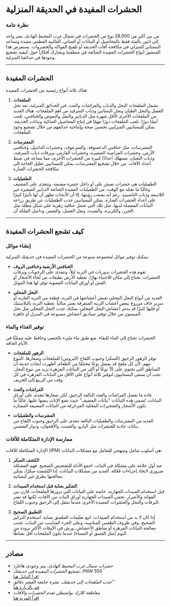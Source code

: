 # الحشرات المفيدة في الحديقة المنزلية

### نظرة عامة

من بين أكثر من 28,000 نوع من الحشرات في شمال غرب المحيط الهادئ، يضر واحد إلى اثنين بالمئة فقط بالمحاصيل أو النباتات أو المباني. الغالبية العظمى مفيدة وتساعد البستاني المنزلي في مكافحة آفات الحديقة أو تلقيح الفواكه والخضروات. يستعرض هذا المنشور أنواع الحشرات المفيدة الشائعة في منطقتنا ويشارك أفكارًا حول كيفية تشجيع وجودها في حدائقنا المنزلية.

---

## الحشرات المفيدة

هناك ثلاثة أنواع رئيسية من الحشرات المفيدة:

1. **الملقحات**  
   تشمل الملقحات النحل والذباب والفراشات والعث. في الحدائق المنزلية، تعد نحل العسل والنحل الطنان ونحل البساتين وذباب السرفيد من أهم الملقحات. هناك العديد من الملقحات الأخرى الأقل شهرة مثل الدبابير والنمل والبعوض والخنافس، تلعب أيضًا دورًا. تلعب الملقحات دورًا مهمًا في إنتاج المحاصيل الغذائية ونباتات الحديقة. يمكن للبستانيين المنزليين تحسين صحة وإنتاجية حدائقهم من خلال تشجيع وجود الملقحات.

2. **المفترسات**  
   المفترسات، مثل خنافس الدعسوقة، والسرعوف، وحشرات الدانتيل، وخنافس الأرض، وحشرات القراصنة الصغيرة، وحشرات الفارس، ويرقات ذباب السرفيد، وذباب الثعبان، تستهلك أعدادًا كبيرة من الحشرات الأخرى، مما يساعد في ضبط أعداد الآفات. من خلال تشجيع المفترسات، يمكن للبستانيين تقليل الحاجة إلى مكافحة الحشرات الضارة.

3. **الطفيليات**  
   الطفيليات هي حشرات تعيش على أو داخل حشرة مضيفة، وتتغذى على المضيف وغالبًا ما تقتله مع الوقت. من الطفيليات المفيدة الشائعة الدبابير الصغيرة غير اللاسعة وذباب التاشينيد. رغم أنه يصعب رؤيتها، إلا أن الأبحاث تظهر أن لها تأثيرًا كبيرًا على أعداد الحشرات الضارة. يمكن للبستانيين جذب الطفيليات عن طريق زراعة النباتات المفضلة لديها، مثل تلك التي تحمل عناقيد زهرية على شكل مظلة مثل الجزر، والكزبرة، والشبت، ونفل العسل، والشمر، ودانتيل الملكة آن.

---

## كيف تشجع الحشرات المفيدة

### إنشاء موائل

يمكنك توفير موائل لمجموعة متنوعة من الحشرات المفيدة في حديقتك المنزلية:

- **الخنافس الأرضية وخنافس الروف**  
  تقوم هذه الحشرات بدوريات في التربة ليلاً، وتتغذى على الرخويات ويرقات الحشرات. تحتاج إلى مكان للاختباء نهارًا. تغطية الأرض بطبقات من لحاء الأشجار أو القش أو أوراق النباتات العضوية توفر لها هذا الموئل.

- **النحل المحلي**  
  العديد من أنواع النحل المحلي تعيش أعشاشها في التربة. قطعة من التربة العارية أو سرير جاف مزروع ببعض أعشاب الزينة المتفرقة يعتبر مثالياً. تغطية التربة بالبلاستيك أو قلبها كثيرًا قد يدمر أعشاش النحل المحلي. يمكنك جذب النحل المحلي مثل نحل الميسون من خلال توفير صناديق أعشاش مصنوعة في المنزل أو جاهزة.

### توفير الغذاء والماء

الحشرات تحتاج إلى الماء للبقاء. ضع طبق ماء مليء بالحصى وحافظ عليه ممتلئًا في الأيام الجافة.

- **الزهور للملقحات**  
  توفر الزهور الرحيق (السكر) وحبوب اللقاح (البروتين) للملقحات وصغارها. التنوع مهم، لأن كل ملقح قد يفضل نوعًا مختلفًا من الطعام. أظهرت أبحاث حديثة أن المناطق التي تحتوي على 15 نوعًا أو أكثر من النباتات المزهرة تزيد من تنوع النحل. يجب أن يسعى البستانيون لتوفير ثلاثة أنواع على الأقل من النباتات المزهرة في كل وقت من الربيع إلى الخريف.

- **الفراشات والعث**  
  عادة ما تفضل الفراشات والعث البالغة الرحيق، لكن صغارها تتغذى على أوراق النباتات. تُسمى هذه النباتات "نباتات المضيف" حيث تضع الإناث بيضها عليها. غالبًا ما تكون الأشجار والشجيرات المحلية المزخرفة من النباتات المضيفة الممتازة.

- **المفترسات والطفيليات**  
  العديد من المفترسات والطفيليات البالغة تتغذى على الرحيق وحبوب اللقاح من نباتات جاذبة للحشرات مثل اليارو، والشبت، والأقحوان، ودوار الشمس.

### ممارسة الإدارة المتكاملة للآفات

الإدارة المتكاملة للآفات (IPM) هي أسلوب شامل ومنهجي للتعامل مع مشكلات النباتات:

1. **الكشف المبكر**  
   عند أول علامة على مشكلة في النبات، اجمع الأدلة للتشخيص الصحيح. فهم المشكلة ضروري لاتخاذ إجراءات فعّالة. العديد من مشكلات النباتات، إذا اكتُشفت مبكرًا، يمكن معالجتها بطرق غير كيميائية.

2. **التفكير بعناية قبل استخدام المبيدات**  
   قبل استخدام المبيدات الجهازية، خاصة على النباتات التي يزورها الملقحات، قارن بين الفوائد والأضرار. تحمي المبيدات الجهازية أوراق النبات من الآفات، لكنها قد تضر اليرقات والنحل والحشرات المفيدة الأخرى عندما تنتقل إلى الرحيق وحبوب اللقاح.

3. **التطبيق الصحيح**  
   إذا كان لا بد من استخدام المبيدات، اتبع تعليمات الملصق بعناية. استخدم التركيز الصحيح، وفي ظروف الطقس المناسبة، وعلى الجزء المناسب من النبات. تجنب معالجة النباتات المزهرة أو مناطق الأعشاش، ورش في الأوقات الأكثر برودة من اليوم (مثل الغسق أو المساء) عندما تكون الملقحات أقل نشاطًا.

---

## مصادر

- *حشرات شمال غرب المحيط الهادئ*، بيتر وجودي هاغارد
- *تشجيع الحشرات المفيدة في حديقتك*، PNW 550  
  [اقرأ الدليل هنا](http://ir.library.oregonstate.edu/xmlui/bitstream/handle/1957/38715/pnw550.pdf)
- *جذب الملقحات إلى حديقتك*، نشرة جامعة العشر دقائق™  
  [قم بالزيارة هنا](https://www.cmastergardeners.org)
- *مقاطعة كلارك بواشنطن تقدم الحشرات والآفات*  
  [اقرأ المزيد هنا](http://www.co.clark.wa.us/recycle/documents/BadBugs.pdf)
